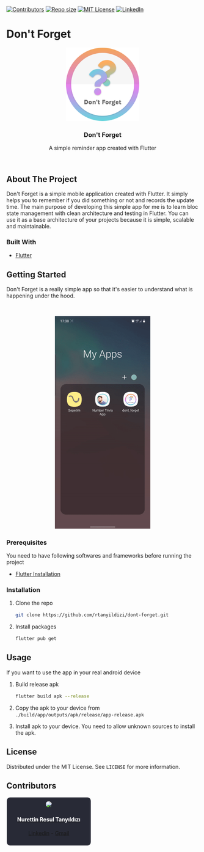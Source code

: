 <!-- Badges -->

[![Contributors][contributors-shield]][contributors-url]
[![Repo size][repo-size-shield]][repo-url]
[![MIT License][license-shield]][license-url]
[![LinkedIn][linkedin-shield]][linkedin-url]

# Don't Forget

<!-- Project Logo -->
<p align=center>
<img src="./assets/images/ic_launcher.png" widht=192 height=192/>
<h3 align=center>Don't Forget</h3>
<p align=center>A simple reminder app created with Flutter<p/>
</p>

<!-- Description -->

<br>

## About The Project

Don't Forget is a simple mobile application created with Flutter. It simply helps you to remember if you did something or not and records the update time. The main purpose of developing this simple app for me is to learn bloc state management with clean architecture and testing in Flutter. You can use it as a base architecture of your projects because it is simple, scalable and maintainable.

### Built With

- [Flutter][flutter-url]

## Getting Started

Don't Forget is a really simple app so that it's easier to understand what is happening under the hood.

<br>
<p align=center><img src="./assets/images/app-usage.gif" width=250/></p>

### Prerequisites

You need to have following softwares and frameworks before running the project

- [Flutter Installation](https://flutter.dev/docs/get-started/install)

### Installation

1. Clone the repo
   ```sh
   git clone https://github.com/rtanyildizi/dont-forget.git
   ```
2. Install packages
   ```sh
   flutter pub get
   ```

## Usage

If you want to use the app in your real android device

1. Build release apk
   ```sh
   flutter build apk --release
   ```
2. Copy the apk to your device from `./build/app/outputs/apk/release/app-release.apk`

3. Install apk to your device. You need to allow unknown sources to install the apk.

<!-- _For more examples, please refer to the [Documentation](https://example.com)_ -->

<!-- ## Roadmap

See the [open issues][issues-url] for a list of proposed features (and known issues).

<!-- CONTRIBUTING -->
<!--
## Contributing

Contributions are what make the open source community such an amazing place to be learn, inspire, and create. Any contributions you make are **greatly appreciated**.

1. Fork the Project
2. Create your Feature Branch (`git checkout -b feature/AmazingFeature`)
3. Commit your Changes (`git commit -m 'Add some AmazingFeature'`)
4. Push to the Branch (`git push origin feature/AmazingFeature`)
5. Open a Pull Request -->

<!-- LICENSE -->

## License

Distributed under the MIT License. See `LICENSE` for more information.

<!-- CONTACT -->

## Contributors

<a href='https://github.com/rtanyildizi' target="_blank">
<div float="left" align=center style='padding: 10px; width: 200px; border: 1px solid white; background-color: #282A36; border-radius: 10px'>
<img src="https://github.com/rtanyildizi.png" style="border-radius:50%" width=150px />

<h4 style='color: white; font-weight: bold'> Nurettin Resul Tanyıldızı </h4>
<p><a href='https://linkedin.com/in/rtanyildizi'>Linkedin</a> - <a href='mailto:tanyildizi.resul@gmail.com'>Gmail</a></p>
</div></a>

<!-- Variables -->

[flutter-url]: https://flutter.dev
[repo-url]: https://github.com/rtanyildizi/dont-forget
[issues-url]: https://github.com/rtanyildizi/dont-forget/issues
[contributors-shield]: https://img.shields.io/github/contributors/rtanyildizi/dont-forget
[contributors-url]: https://github.com/rtanyildizi/dont-forget/graphs/contributors
[repo-size-shield]: https://img.shields.io/github/repo-size/rtanyildizi/dont-forget
[license-shield]: https://img.shields.io/github/license/rtanyildizi/dont-forget
[license-url]: https://github.com/rtanyildizi/dont-forget/blob/main/LICENSE
[linkedin-shield]: https://img.shields.io/badge/LinkedIn-%230072B1?logo=linkedin
[linkedin-url]: https://linkedin.com/in/rtanyildizi
